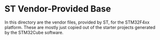 # ST Vendor-Provided Base

In this directory are the vendor files, provided by ST, for the STM32F4xx
platform. These are mostly just copied out of the starter projects generated by
the STM32Cube software.
